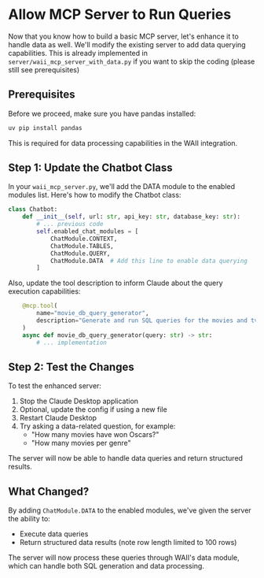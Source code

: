 # Allow MCP Server to Run Queries

Now that you know how to build a basic MCP server, let's enhance it to handle data as well. We'll modify the existing server to add data querying capabilities.
This is already implemented in `server/waii_mcp_server_with_data.py` if you want to skip the coding (please still see prerequisites)

## Prerequisites

Before we proceed, make sure you have pandas installed:

```bash
uv pip install pandas
```

This is required for data processing capabilities in the WAII integration.

## Step 1: Update the Chatbot Class

In your `waii_mcp_server.py`, we'll add the DATA module to the enabled modules list. Here's how to modify the Chatbot class:

```python
class Chatbot:
    def __init__(self, url: str, api_key: str, database_key: str):
        # ... previous code
        self.enabled_chat_modules = [
            ChatModule.CONTEXT,
            ChatModule.TABLES,
            ChatModule.QUERY,
            ChatModule.DATA  # Add this line to enable data querying
        ]
```

Also, update the tool description to inform Claude about the query execution capabilities:
```python
    @mcp.tool(
        name="movie_db_query_generator",
        description="Generate and run SQL queries for the movies and tv database based on natural language questions. Includes information about genres, directors, actors, awards, keywords, finances, and more. This version also executes the queries and returns the actual data results."
    )
    async def movie_db_query_generator(query: str) -> str:
        # ... implementation
```

## Step 2: Test the Changes

To test the enhanced server:

1. Stop the Claude Desktop application
2. Optional, update the config if using a new file
3. Restart Claude Desktop
4. Try asking a data-related question, for example:
   - "How many movies have won Oscars?"
   - "How many movies per genre"

The server will now be able to handle data queries and return structured results.

## What Changed?

By adding `ChatModule.DATA` to the enabled modules, we've given the server the ability to:
- Execute data queries
- Return structured data results (note row length limited to 100 rows)

The server will now process these queries through WAII's data module, which can handle both SQL generation and data processing.